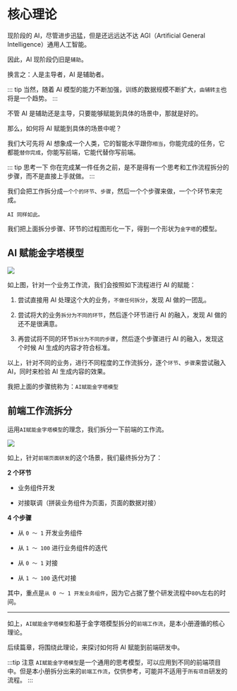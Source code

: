 # 核心理论

现阶段的 AI，尽管进步迅猛，但是还远远达不达 AGI（Artificial General Intelligence）通用人工智能。

因此，AI 现阶段仍旧是`辅助`。

换言之：人是主导者，AI 是辅助者。

::: tip 当然，随着 AI 模型的能力不断加强，训练的数据规模不断扩大，`由辅转主`也将是一个趋势。
:::

不管 AI 是辅助还是主导，只要能够赋能到具体的场景中，那就是好的。

那么，如何将 AI 赋能到具体的场景中呢？

我们大可先将 AI 想象成一个人类，它的智能水平跟你`相当`，你能完成的任务，它都能`替你完成`，你能写前端，它能代替你写前端。

::: tip 思考一下
你在完成某一件任务之前，是不是得有一个思考和工作流程拆分的步骤，而不是直接上手就做。
:::

我们会把工作拆分成`一个个的环节`、`步骤`，然后一个个步骤来做，一个个环节来完成。

`AI 同样如此。`

我们把上面拆分步骤、环节的过程图形化一下，得到一个形状为`金字塔`的模型。

## AI 赋能金字塔模型

![](https://lvjishupai.oss-cn-beijing.aliyuncs.com/20240324201241.png)

如上图，针对一个业务工作流，我们会按照如下流程进行 AI 的赋能：

1. 尝试直接用 AI 处理这个大的业务，`不做任何拆分`，发现 AI 做的一团乱。

2. 尝试将大的业务`拆分为不同的环节`，然后逐个环节进行 AI 的融入，发现 AI 做的还不是很满意。

3. 再尝试将不同的环节`拆分为不同的步骤`，然后逐个步骤进行 AI 的融入，发现这个时候 AI 生成的内容才符合标准。

以上，针对不同的业务，进行不同程度的工作流拆分，逐个`环节`、`步骤`来尝试融入 AI，同时来检验 AI 生成内容的效果。

我把上面的步骤统称为：`AI赋能金字塔模型`

## 前端工作流拆分

运用`AI赋能金字塔模型`的理念，我们拆分一下前端的工作流。

![](https://lvjishupai.oss-cn-beijing.aliyuncs.com/20240718095554.png)

如上，针对`前端页面研发`的这个场景，我们最终拆分为了：

**2 个环节**

- 业务组件开发

- 对接联调（拼装业务组件为页面，页面的数据对接）

**4 个步骤**

- 从 `0 ～ 1` 开发业务组件

- 从 `1 ～ 100` 进行业务组件的迭代

- 从 `0 ～ 1` 对接

- 从 `1 ～ 100` 迭代对接

其中，重点是`从 0 ～ 1 开发业务组件`，因为它占据了整个研发流程中`80%`左右的时间。

---

如上，`AI赋能金字塔模型`和基于金字塔模型拆分的`前端工作流`，是本小册遵循的核心理论。

后续篇章，将围绕此理论，来探讨如何将 AI 赋能到前端研发中。

:::tip 注意
`AI赋能金字塔模型`是一个通用的思考模型，可以应用到不同的前端项目中。但是本小册拆分出来的`前端工作流`，仅供参考，可能并不适用于`所有项目`研发的流程。
:::

